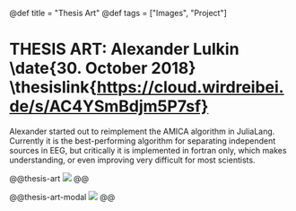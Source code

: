 @def title = "Thesis Art"
@def tags = ["Images", "Project"]

# THESIS ART: Alexander Lulkin \date{30. October  2018} \thesislink{https://cloud.wirdreibei.de/s/AC4YSmBdjm5P7sf}

Alexander started out to reimplement the AMICA algorithm in JuliaLang. Currently it is the best-performing algorithm for separating independent sources in EEG, but critically it is implemented in fortran only, which makes understanding, or even improving very difficult for most scientists.

@@thesis-art
![](/assets/thesis-art/a2_alexander.jpg)
@@

@@thesis-art-modal
![](/assets/thesis-art/a2_alexander.jpg)
@@


